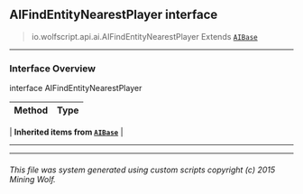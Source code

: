 ## AIFindEntityNearestPlayer __interface__

>io.wolfscript.api.ai.AIFindEntityNearestPlayer
>Extends [`AIBase`](AIBase.md)

---

### Interface Overview

interface AIFindEntityNearestPlayer

Method | Type   
--- | :--- 
 |
__Inherited items from [`AIBase`](AIBase.md)__ |





---



---


###### This file was system generated using custom scripts copyright (c) 2015 Mining Wolf.
	


